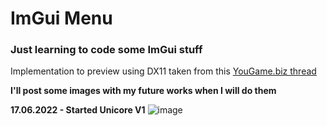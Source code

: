 # ImGui Menu 
### Just learning to code some ImGui stuff 
Implementation to preview using DX11 taken from this [YouGame.biz thread](https://yougame.biz/threads/221455/)

**I'll post some images with my future works when I will do them**

**17.06.2022 - Started Unicore V1**
![image](https://user-images.githubusercontent.com/84017229/174203204-20e30959-0110-4faf-a118-fab376a39262.png)
